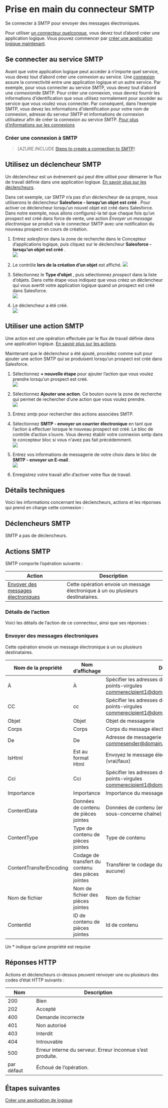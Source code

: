 <properties
pageTitle="SMTP | Microsoft Azure"
description="Créez des applications de logique avec le service d’application Azure. Se connecter à SMTP pour envoyer des messages électroniques."
services="logic-apps"   
documentationCenter=".net,nodejs,java"  
authors="msftman"   
manager="erikre"    
editor=""
tags="connectors" />

<tags
ms.service="app-service-logic"
ms.devlang="multiple"
ms.topic="article"
ms.tgt_pltfrm="na"
ms.workload="integration"
ms.date="07/15/2016"
ms.author="deonhe"/>

# <a name="get-started-with-the-smtp-connector"></a>Prise en main du connecteur SMTP

Se connecter à SMTP pour envoyer des messages électroniques.

Pour utiliser [un connecteur quelconque](./apis-list.md), vous devez tout d’abord créer une application logique. Vous pouvez commencer par [créer une application logique maintenant](../app-service-logic/app-service-logic-create-a-logic-app.md).

## <a name="connect-to-smtp"></a>Se connecter au service SMTP

Avant que votre application logique peut accéder à n’importe quel service, vous devez tout d’abord créer une *connexion* au service. Une [connexion](./connectors-overview.md) assure la connectivité entre une application logique et un autre service. Par exemple, pour vous connecter au service SMTP, vous devez tout d’abord une *connexion*de SMTP. Pour créer une connexion, vous devrez fournir les informations d’identification que vous utilisez normalement pour accéder au service que vous voulez vous connecter. Par conséquent, dans l’exemple SMTP, vous devez les informations d’identification pour votre nom de connexion, adresse du serveur SMTP et informations de connexion utilisateur afin de créer la connexion au service SMTP. [Pour plus d’informations sur les connexions]()  

### <a name="create-a-connection-to-smtp"></a>Créer une connexion à SMTP

>[AZURE.INCLUDE [Steps to create a connection to SMTP](../../includes/connectors-create-api-smtp.md)]

## <a name="use-an-smtp-trigger"></a>Utilisez un déclencheur SMTP

Un déclencheur est un événement qui peut être utilisé pour démarrer le flux de travail définie dans une application logique. [En savoir plus sur les déclencheurs](../app-service-logic/app-service-logic-what-are-logic-apps.md#logic-app-concepts).

Dans cet exemple, car SMTP n’a pas d’un déclencheur de sa propre, nous utiliserons le déclencheur **Salesforce - lorsqu’un objet est créé** . Pour activer ce déclencheur lorsqu’un nouvel objet est créé dans Salesforce. Dans notre exemple, nous allons configurez-la tel que chaque fois qu’un prospect est créé dans force de vente, une action *Envoyer un message électronique* se produit via le connecteur SMTP avec une notification du nouveau prospect en cours de création.

1. Entrez *salesforce* dans la zone de recherche dans le Concepteur d’applications logique, puis cliquez sur le déclencheur **Salesforce - lorsqu’un objet est créé** .  
 ![](../../includes/media/connectors-create-api-salesforce/trigger-1.png)  

2. Le contrôle **lors de la création d’un objet** est affiché.
 ![](../../includes/media/connectors-create-api-salesforce/trigger-2.png)  

3. Sélectionnez le **Type d’objet** , puis sélectionnez *prospect* dans la liste d’objets. Dans cette étape vous indiquez que vous créez un déclencheur qui vous avertit votre application logique quand un prospect est créé dans Salesforce.  
 ![](../../includes/media/connectors-create-api-salesforce/trigger3.png)  

4. Le déclencheur a été créé.  
 ![](../../includes/media/connectors-create-api-salesforce/trigger-4.png)  

## <a name="use-an-smtp-action"></a>Utiliser une action SMTP

Une action est une opération effectuée par le flux de travail définie dans une application logique. [En savoir plus sur les actions](../app-service-logic/app-service-logic-what-are-logic-apps.md#logic-app-concepts).

Maintenant que le déclencheur a été ajouté, procédez comme suit pour ajouter une action SMTP qui se produisent lorsqu’un prospect est créé dans Salesforce.

1. Sélectionnez **+ nouvelle étape** pour ajouter l’action que vous voulez prendre lorsqu’un prospect est créé.  
 ![](../../includes/media/connectors-create-api-salesforce/trigger4.png)  

2. Sélectionnez **Ajouter une action**. Ce bouton ouvre la zone de recherche qui permet de rechercher d’une action que vous voulez prendre.  
 ![](../../includes/media/connectors-create-api-smtp/using-smtp-action-2.png)  

3. Entrez *smtp* pour rechercher des actions associées SMTP.  

4. Sélectionnez **SMTP - envoyer un courrier électronique** en tant que l’action à effectuer lorsque le nouveau prospect est créé. Le bloc de contrôle d’action s’ouvre. Vous devrez établir votre connexion smtp dans le concepteur bloc si vous n'avez pas fait précédemment.  
 ![](../../includes/media/connectors-create-api-smtp/smtp-2.png)    

5. Entrez vos informations de messagerie de votre choix dans le bloc de **SMTP - envoyer un E-mail** .  
 ![](../../includes/media/connectors-create-api-smtp/using-smtp-action-4.PNG)  

6. Enregistrez votre travail afin d’activer votre flux de travail.  

## <a name="technical-details"></a>Détails techniques

Voici les informations concernant les déclencheurs, actions et les réponses qui prend en charge cette connexion :

## <a name="smtp-triggers"></a>Déclencheurs SMTP

SMTP a pas de déclencheurs. 

## <a name="smtp-actions"></a>Actions SMTP

SMTP comporte l’opération suivante :


|Action|Description|
|--- | ---|
|[Envoyer des messages électroniques](connectors-create-api-smtp.md#send-email)|Cette opération envoie un message électronique à un ou plusieurs destinataires.|

### <a name="action-details"></a>Détails de l’action

Voici les détails de l’action de ce connecteur, ainsi que ses réponses :


### <a name="send-email"></a>Envoyer des messages électroniques
Cette opération envoie un message électronique à un ou plusieurs destinataires. 


|Nom de la propriété| Nom d’affichage|Description|
| ---|---|---|
|À|À|Spécifier les adresses de messagerie séparées par des points-virgules commerecipient1@domain.com;recipient2@domain.com|
|CC|cc|Spécifier les adresses de messagerie séparées par des points-virgules commerecipient1@domain.com;recipient2@domain.com|
|Objet|Objet|Objet de messagerie|
|Corps|Corps|Corps du message électronique|
|De|De|Adresse de messagerie de l’expéditeur commesender@domain.com|
|IsHtml|Est au format Html|Envoyez le message électronique au format HTML (vrai/faux)|
|Cci|Cci|Spécifier les adresses de messagerie séparées par des points-virgules commerecipient1@domain.com;recipient2@domain.com|
|Importance|Importance|Importance du message (haute, normale ou faible)|
|ContentData|Données de contenu de pièces jointes|Données de contenu (en base 64 codé pour les flux et sous-concerne chaîne)|
|ContentType|Type de contenu de pièces jointes|Type de contenu|
|ContentTransferEncoding|Codage de transfert du contenu des pièces jointes|Transférer le codage du contenu (en base 64 ou aucune)|
|Nom de fichier|Nom de fichier des pièces jointes|Nom de fichier|
|ContentId|ID de contenu de pièces jointes|Id de contenu|

Un * indique qu’une propriété est requise


## <a name="http-responses"></a>Réponses HTTP

Actions et déclencheurs ci-dessus peuvent renvoyer une ou plusieurs des codes d’état HTTP suivants : 

|Nom|Description|
|---|---|
|200|Bien|
|202|Accepté|
|400|Demande incorrecte|
|401|Non autorisé|
|403|Interdit|
|404|Introuvable|
|500|Erreur interne du serveur. Erreur inconnue s’est produite.|
|par défaut|Échoué de l’opération.|

## <a name="next-steps"></a>Étapes suivantes
[Créer une application de logique](../app-service-logic/app-service-logic-create-a-logic-app.md)